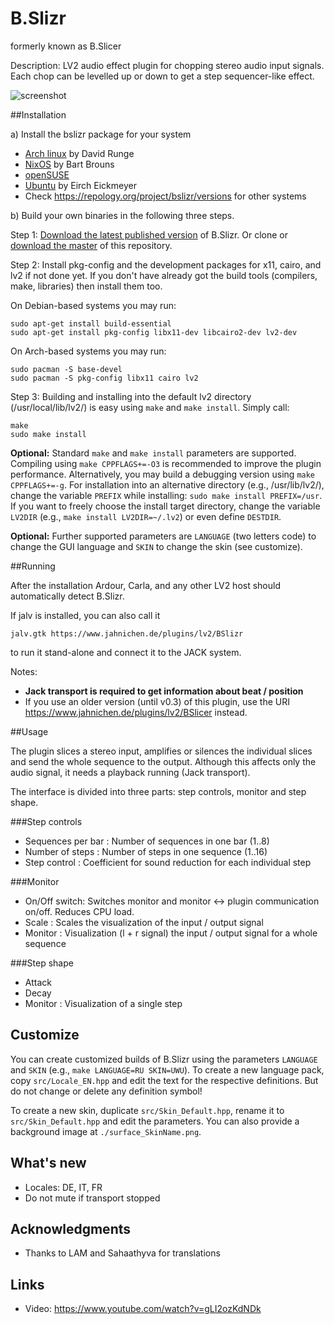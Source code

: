 # B.Slizr
formerly known as B.Slicer

Description: LV2 audio effect plugin for chopping stereo audio input signals. Each chop can be levelled up or down to get a step sequencer-like effect.

![screenshot](https://raw.githubusercontent.com/sjaehn/bmusic-bslicer/master/Screenshot.png "Screenshot from B.Slizr")


##Installation

a) Install the bslizr package for your system
* [Arch linux](https://www.archlinux.org/packages/community/x86_64/bslizr/) by David Runge
* [NixOS](https://github.com/NixOS/nixpkgs/blob/master/pkgs/applications/audio/bslizr/default.nix) by Bart Brouns
* [openSUSE](https://software.opensuse.org/package/BSlizr)
* [Ubuntu](https://launchpad.net/bslizr) by Eirch Eickmeyer
* Check https://repology.org/project/bslizr/versions for other systems

b) Build your own binaries in the following three steps.

Step 1: [Download the latest published version](https://github.com/sjaehn/BSlizr/releases) of B.Slizr. Or clone or
[download the master](https://github.com/sjaehn/BSlizr/archive/master.zip) of this repository.

Step 2: Install pkg-config and the development packages for x11, cairo, and lv2 if not done yet. If you
don't have already got the build tools (compilers, make, libraries) then install them too.

On Debian-based systems you may run:
```
sudo apt-get install build-essential
sudo apt-get install pkg-config libx11-dev libcairo2-dev lv2-dev
```

On Arch-based systems you may run:
```
sudo pacman -S base-devel
sudo pacman -S pkg-config libx11 cairo lv2
```

Step 3: Building and installing into the default lv2 directory (/usr/local/lib/lv2/) is easy using `make` and
`make install`. Simply call:
```
make
sudo make install
```

**Optional:** Standard `make` and `make install` parameters are supported. Compiling using `make CPPFLAGS+=-O3`
is recommended to improve the plugin performance. Alternatively, you may build a debugging version using
`make CPPFLAGS+=-g`. For installation into an alternative directory (e.g., /usr/lib/lv2/), change the
variable `PREFIX` while installing: `sudo make install PREFIX=/usr`. If you want to freely choose the
install target directory, change the variable `LV2DIR` (e.g., `make install LV2DIR=~/.lv2`) or even define
`DESTDIR`.

**Optional:** Further supported parameters are `LANGUAGE` (two letters code) to change the GUI language and
`SKIN` to change the skin (see customize).


##Running

After the installation Ardour, Carla, and any other LV2 host should automatically detect B.Slizr.

If jalv is installed, you can also call it

```
jalv.gtk https://www.jahnichen.de/plugins/lv2/BSlizr
```

to run it stand-alone and connect it to the JACK system.

Notes:

* **Jack transport is required to get information about beat / position**
* If you use an older version (until v0.3) of this plugin, use the URI https://www.jahnichen.de/plugins/lv2/BSlicer instead.


##Usage

The plugin slices a stereo input, amplifies or silences the individual slices and send the whole sequence to the output. Although this affects only the audio signal, it needs a playback running (Jack transport).

The interface is divided into three parts: step controls, monitor and step shape.


###Step controls

* Sequences per bar : Number of sequences in one bar (1..8)
* Number of steps : Number of steps in one sequence (1..16)
* Step control : Coefficient for sound reduction for each individual step


###Monitor

* On/Off switch: Switches monitor and monitor <-> plugin communication on/off. Reduces CPU load.
* Scale : Scales the visualization of the input / output signal
* Monitor : Visualization (l + r signal) the input / output signal for a whole sequence


###Step shape

* Attack
* Decay
* Monitor : Visualization of a single step


## Customize

You can create customized builds of B.Slizr using the parameters `LANGUAGE` and `SKIN` (e.g.,
`make LANGUAGE=RU SKIN=UWU`). To create a new language pack, copy `src/Locale_EN.hpp` and edit
the text for the respective definitions. But do not change or delete any definition symbol!

To create a new skin, duplicate `src/Skin_Default.hpp`, rename it to `src/Skin_Default.hpp`
and edit the parameters. You can also provide a background image at `./surface_SkinName.png`.


## What's new

* Locales: DE, IT, FR
* Do not mute if transport stopped


## Acknowledgments

* Thanks to LAM and Sahaathyva for translations

## Links

* Video: https://www.youtube.com/watch?v=gLI2ozKdNDk
